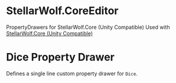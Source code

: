 # StellarWolf.CoreEditor
PropertyDrawers for StellarWolf.Core (Unity Compatible)
Used with [StellarWolf.Core (Unity Compatible)](https://github.com/LupusInferni315/StellarWolf.Core-Unity-Compatible)

# Dice Property Drawer
Defines a single line custom property drawer for `Dice`.
